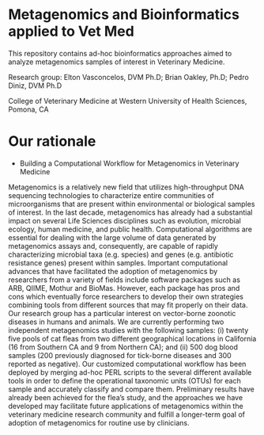 # Metagenomics and Bioinformatics applied to Vet Med
This repository contains ad-hoc bioinformatics approaches aimed to analyze metagenomics samples of interest in Veterinary Medicine.

Research group: Elton Vasconcelos, DVM Ph.D; Brian Oakley, Ph.D; Pedro Diniz, DVM Ph.D

College of Veterinary Medicine at Western University of Health Sciences, Pomona, CA

# Our rationale
* Building a Computational Workflow for Metagenomics in Veterinary Medicine

Metagenomics is a relatively new field that utilizes high-throughput DNA sequencing
technologies to characterize entire communities of microorganisms that are present within
environmental or biological samples of interest. In the last decade, metagenomics has already
had a substantial impact on several Life Sciences disciplines such as evolution, microbial
ecology, human medicine, and public health. Computational algorithms are essential for dealing
with the large volume of data generated by metagenomics assays and, consequently, are capable
of rapidly characterizing microbial taxa (e.g. species) and genes (e.g. antibiotic resistance genes)
present within samples. Important computational advances that have facilitated the adoption of
metagenomics by researchers from a variety of fields include software packages such as ARB,
QIIME, Mothur and BioMas. However, each package has pros and cons which eventually force
researchers to develop their own strategies combining tools from different sources that may fit
properly on their data. Our research group has a particular interest on vector-borne zoonotic
diseases in humans and animals. We are currently performing two independent metagenomics
studies with the following samples: (i) twenty five pools of cat fleas from two different
geographical locations in California (16 from Southern CA and 9 from Northern CA); and (ii)
500 dog blood samples (200 previously diagnosed for tick-borne diseases and 300 reported as
negative). Our customized computational workflow has been deployed by merging ad-hoc PERL
scripts to the several different available tools in order to define the operational taxonomic units
(OTUs) for each sample and accurately classify and compare them. Preliminary results have
already been achieved for the flea’s study, and the approaches we have developed may facilitate
future applications of metagenomics within the veterinary medicine research community and
fulfill a longer-term goal of adoption of metagenomics for routine use by clinicians.

